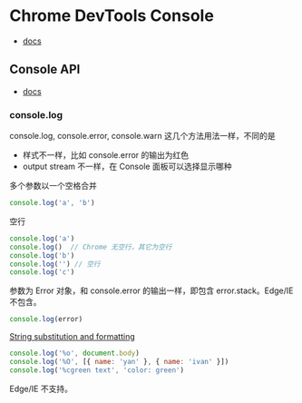 # Chrome DevTools Console

- [docs](https://developers.google.com/web/tools/chrome-devtools/console/)

## Console API

- [docs](https://developers.google.com/web/tools/chrome-devtools/console/console-reference)

### console.log

console.log, console.error, console.warn 这几个方法用法一样，不同的是

- 样式不一样，比如 console.error 的输出为红色
- output stream 不一样，在 Console 面板可以选择显示哪种

多个参数以一个空格合并

```js
console.log('a', 'b')
```

空行

```js
console.log('a')
console.log()  // Chrome 无空行，其它为空行
console.log('b')
console.log('') // 空行
console.log('c')
```

参数为 Error 对象，和 console.error 的输出一样，即包含 error.stack。Edge/IE 不包含。

```js
console.log(error)
```

[String substitution and formatting](https://developers.google.com/web/tools/chrome-devtools/console/console-write#string_substitution_and_formatting)

```js
console.log('%o', document.body)
console.log('%O', [{ name: 'yan' }, { name: 'ivan' }])
console.log('%cgreen text', 'color: green')
```

Edge/IE 不支持。


<!-- ## Command Line -->
